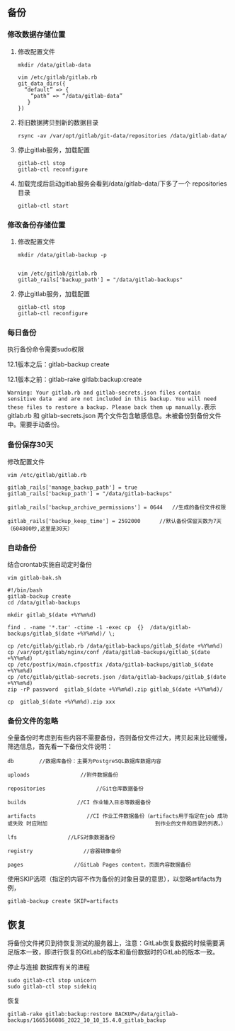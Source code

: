 ## 备份

### 修改数据存储位置

1. 修改配置文件

   ```shell
   mkdir /data/gitlab-data
   
   vim /etc/gitlab/gitlab.rb
   git_data_dirs({
     “default” => {
       “path” => “/data/gitlab-data”
      }
   })
   ```

2. 将旧数据拷贝到新的数据目录

   ```shell
   rsync -av /var/opt/gitlab/git-data/repositories /data/gitlab-data/
   ```

3. 停止gitlab服务，加载配置

   ```shell
   gitlab-ctl stop
   gitlab-ctl reconfigure
   ```

4. 加载完成后启动gitlab服务会看到/data/gitlab-data/下多了一个 repositories目录

   ```shell
   gitlab-ctl start
   ```

### 修改备份存储位置

1. 修改配置文件

   ```shell
   mkdir /data/gitlab-backup -p
   
   
   vim /etc/gitlab/gitlab.rb
   gitlab_rails['backup_path'] = "/data/gitlab-backups"
   ```

2. 停止gitlab服务，加载配置

   ```shell
   gitlab-ctl stop
   gitlab-ctl reconfigure
   ```

   

### 每日备份

执行备份命令需要sudo权限

12.1版本之后：gitlab-backup create

12.1版本之前：gitlab-rake gitlab:backup:create



`Warning: Your gitlab.rb and gitlab-secrets.json files contain sensitive data 
and are not included in this backup. You will need these files to restore a backup.
Please back them up manually.`表示gitlab.rb 和 gitlab-secrets.json 两个文件包含敏感信息。未被备份到备份文件中。需要手动备份。

### 备份保存30天

修改配置文件

```shell
vim /etc/gitlab/gitlab.rb

gitlab_rails['manage_backup_path'] = true
gitlab_rails['backup_path'] = "/data/gitlab-backups"
 
gitlab_rails['backup_archive_permissions'] = 0644   //生成的备份文件权限
 
gitlab_rails['backup_keep_time'] = 2592000      //默认备份保留天数为7天（604800秒,这里是30天）
```

### 自动备份

结合crontab实施自动定时备份

```shell
vim gitlab-bak.sh

#!/bin/bash
gitlab-backup create
cd /data/gitlab-backups

mkdir gitlab_$(date +%Y%m%d)

find . -name '*.tar' -ctime -1 -exec cp  {}  /data/gitlab-backups/gitlab_$(date +%Y%m%d)/ \;

cp /etc/gitlab/gitlab.rb /data/gitlab-backups/gitlab_$(date +%Y%m%d)
cp /var/opt/gitlab/nginx/conf /data/gitlab-backups/gitlab_$(date +%Y%m%d)
cp /etc/postfix/main.cfpostfix /data/gitlab-backups/gitlab_$(date +%Y%m%d)
cp /etc/gitlab/gitlab-secrets.json /data/gitlab-backups/gitlab_$(date +%Y%m%d)
zip -rP password  gitlab_$(date +%Y%m%d).zip gitlab_$(date +%Y%m%d)/
 
cp  gitlab_$(date +%Y%m%d).zip xxx
```

### 备份文件的忽略

全量备份时考虑到有些内容不需要备份，否则备份文件过大，拷贝起来比较缓慢，筛选信息，首先看一下备份文件说明：

```shell
db        //数据库备份：主要为PostgreSQL数据库数据内容

uploads                //附件数据备份

repositories                //Git仓库数据备份

builds                //CI 作业输入日志等数据备份

artifacts                //CI 作业工件数据备份（artifacts用于指定在job 成功或失败 时应附加                                  到作业的文件和目录的列表。）

lfs                //LFS对象数据备份

registry                //容器镜像备份

pages                //GitLab Pages content，页面内容数据备份
```

使用SKIP选项（指定的内容不作为备份的对象目录的意思），以忽略artifacts为例，

```shell
gitlab-backup create SKIP=artifacts
```



## 恢复

将备份文件拷贝到待恢复测试的服务器上，注意：GitLab恢复数据的时候需要满足版本一致，即进行恢复的GitLab的版本和备份数据时的GitLab的版本一致。

停止与连接 数据库有关的进程

```vbscript
sudo gitlab-ctl stop unicorn
sudo gitlab-ctl stop sidekiq
```

恢复

```shell
gitlab-rake gitlab:backup:restore BACKUP=/data/gitlab-backups/1665366086_2022_10_10_15.4.0_gitlab_backup
```

